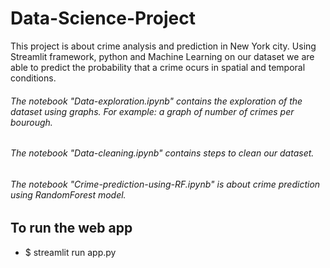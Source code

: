 # Data-Science-Project

This project is about crime analysis and prediction in New York city. Using Streamlit framework, python and Machine Learning on our dataset we are able to predict the probability that a crime ocurs in spatial and temporal conditions.

###### The notebook "Data-exploration.ipynb" contains the exploration of the dataset using graphs. For example: a graph of number of crimes per bourough.
###### The notebook "Data-cleaning.ipynb" contains steps to clean our dataset.
###### The notebook "Crime-prediction-using-RF.ipynb" is about crime prediction using RandomForest model.
## To run the web app 
* $ streamlit run app.py
